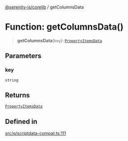[@serenity-is/corelib](../README.md) / getColumnsData

# Function: getColumnsData()

> **getColumnsData**(`key`): [`PropertyItemsData`](../interfaces/PropertyItemsData.md)

## Parameters

### key

`string`

## Returns

[`PropertyItemsData`](../interfaces/PropertyItemsData.md)

## Defined in

[src/q/scriptdata-compat.ts:111](https://github.com/serenity-is/serenity/blob/master/packages/corelib/src/q/scriptdata-compat.ts#L111)
